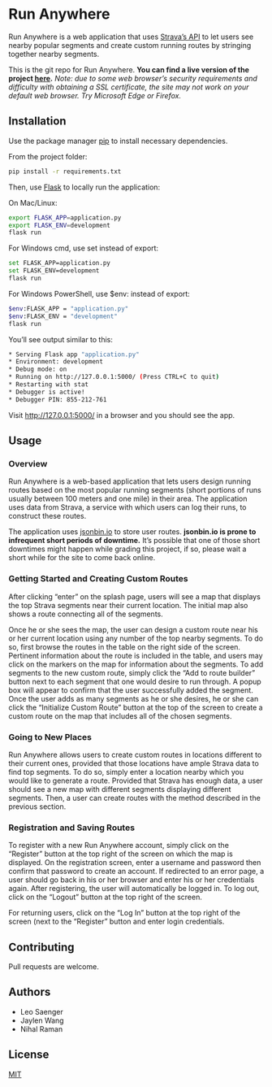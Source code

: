 # Run Anywhere

Run Anywhere is a web application that uses [Strava’s API](http://developers.strava.com/docs/reference/) to let users see nearby popular segments and create custom running routes by stringing together nearby segments.

This is the git repo for Run Anywhere. **You can find a live version of the project [here](https://run-anywhere.herokuapp.com).** *Note: due to some web browser’s security requirements and difficulty with obtaining a SSL certificate, the site may not work on your default web browser. Try Microsoft Edge or Firefox.*

## Installation

Use the package manager [pip](https://pip.pypa.io/en/stable/) to install necessary dependencies.

From the project folder:

```bash
pip install -r requirements.txt
```

Then, use [Flask](http://flask.pocoo.org) to locally run the application:

On Mac/Linux:

```bash
export FLASK_APP=application.py
export FLASK_ENV=development
flask run
```

For Windows cmd, use set instead of export:


```bash
set FLASK_APP=application.py
set FLASK_ENV=development
flask run
```

For Windows PowerShell, use $env: instead of export:

```bash
$env:FLASK_APP = "application.py"
$env:FLASK_ENV = "development"
flask run
```

You’ll see output similar to this:


```bash
* Serving Flask app "application.py"
* Environment: development
* Debug mode: on
* Running on http://127.0.0.1:5000/ (Press CTRL+C to quit)
* Restarting with stat
* Debugger is active!
* Debugger PIN: 855-212-761
```

Visit http://127.0.0.1:5000/ in a browser and you should see the app.

## Usage

### Overview

Run Anywhere is a web-based application that lets users design running routes based on the most popular running segments (short portions of runs usually between 100 meters and one mile) in their area. The application uses data from Strava, a service with which users can log their runs, to construct these routes.

The application uses [jsonbin.io](https://jsonbin.io/) to store user routes. **jsonbin.io is prone to infrequent short periods of downtime.** It’s possible that one of those short downtimes might happen while grading this project, if so, please wait a short while for the site to come back online.

### Getting Started and Creating Custom Routes

After clicking “enter” on the splash page, users will see a map that displays the top Strava segments near their current location. The initial map also shows a route connecting all of the segments.

Once he or she sees the map, the user can design a custom route near his or her current location using any number of the top nearby segments. To do so, first browse the routes in the table on the right side of the screen. Pertinent information about the route is included in the table, and users may click on the markers on the map for information about the segments. To add segments to the new custom route, simply click the “Add to route builder” button next to each segment that one would desire to run through. A popup box will appear to confirm that the user successfully added the segment. Once the user adds as many segments as he or she desires, he or she can click the “Initialize Custom Route” button at the top of the screen to create a custom route on the map that includes all of the chosen segments.

### Going to New Places

Run Anywhere allows users to create custom routes in locations different to their current ones, provided that those locations have ample Strava data to find top segments. To do so, simply enter a location nearby which you would like to generate a route. Provided that Strava has enough data, a user should see a new map with different segments displaying different segments. Then, a user can create routes with the method described in the previous section.

### Registration and Saving Routes

To register with a new Run Anywhere account, simply click on the “Register” button at the top right of the screen on which the map is displayed. On the registration screen, enter a username and password then confirm that password to create an account. If redirected to an error page, a user should go back in his or her browser and enter his or her credentials again. After registering, the user will automatically be logged in. To log out, click on the “Logout” button at the top right of the screen.

For returning users, click on the “Log In” button at the top right of the screen (next to the “Register” button and enter login credentials.

## Contributing

Pull requests are welcome.

## Authors

* Leo Saenger
* Jaylen Wang
* Nihal Raman

## License

[MIT](https://choosealicense.com/licenses/mit/)
